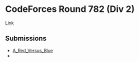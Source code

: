 # CodeForces Round 782 (Div 2)
[Link](https://codeforces.com/contest/1659)

## Submissions
* [A_Red_Versus_Blue](https://codeforces.com/contest/1659/submission/154184962)
* 